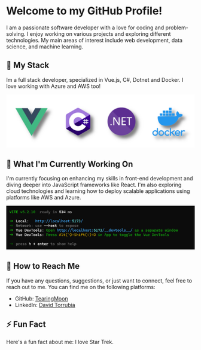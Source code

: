 # Welcome to my GitHub Profile!

I am a passionate software developer with a love for coding and problem-solving. I enjoy working on various projects and exploring different technologies. My main areas of interest include web development, data science, and machine learning.

## 🌱 My Stack

Im a full stack developer, specialized in Vue.js, C#, Dotnet and Docker. I love working with Azure and AWS too!

![The image shows the logos of the previously mentioned technologies](./assets/stack.png)

## 🔭 What I'm Currently Working On

I'm currently focusing on enhancing my skills in front-end development and diving deeper into JavaScript frameworks like React. I'm also exploring cloud technologies and learning how to deploy scalable applications using platforms like AWS and Azure.

![The image shows a console command prompt](./assets/console.png)

## 💬 How to Reach Me

If you have any questions, suggestions, or just want to connect, feel free to reach out to me. You can find me on the following platforms:

- GitHub: [TearingMoon](https://github.com/TearingMoon)
- LinkedIn: [David Torrubia](https://www.linkedin.com/in/david-torrubia-santos-341628236/)

## ⚡ Fun Fact

Here's a fun fact about me: I love Star Trek.

